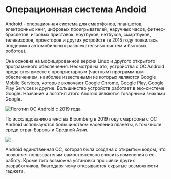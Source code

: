 # Операционная система Andoid

Android - операционная система для смартфонов, планшетов, электронных книг, цифровых проигрывателей, наручных часов, фитнес-браслетов, игровых приставок, ноутбуков, нетбуков, смартбуков, телевизоров, проекторов и других устройств \(в 2015 году появилась поддержка автомобильных развлекательных систем и бытовых роботов\).

Она основна на мофицированной версии Linux и другого открытого программного обеспечения. Несмотря на это, устройства с ОС Android продаются вместе с проприетарным \(частным\) программным обеспечением, наиболее извествными из которых являются Google Mobile Services, которые включают Google Chrome, Google Play, Google Play Services и другие. Большинство устройств работает в эко-системе Google. Название и логотип этого Android являются товарными знаками Google.

![&#x41B;&#x43E;&#x433;&#x43E;&#x442;&#x438;&#x43F; &#x41E;&#x421; Android &#x441; 2019 &#x433;&#x43E;&#x434;&#x430;](../../.gitbook/assets/image%20%281%29.png)

По иссследованию агенства Bloomberg в 2019 году смартфоны с ОС Android используются большинством населения планеты, в том числе среди стран Европы и Средней Азии.

![](../../.gitbook/assets/image%20%282%29.png)

Android единственная ОС, которая была создана с открытым кодом, что позволяет пользователям самостоятельно вносить изменения в ее работу. Кроме того возможна установка прошивки других разработчиков, благодаря чему открываются скрытые возможности гаджета.

